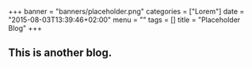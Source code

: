 +++
banner = "banners/placeholder.png"
categories = ["Lorem"]
date = "2015-08-03T13:39:46+02:00"
menu = ""
tags = []
title = "Placeholder Blog"
+++

## This is another blog.
